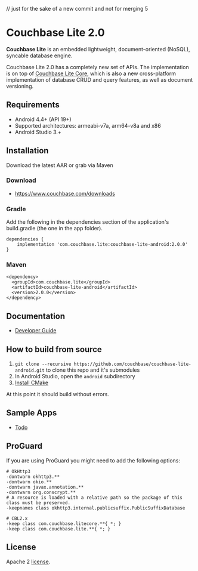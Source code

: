 
// just for the sake of a new commit and not for merging 5
# Couchbase Lite 2.0

**Couchbase Lite** is an embedded lightweight, document-oriented (NoSQL), syncable database engine.

Couchbase Lite 2.0 has a completely new set of APIs. The implementation is on top of [Couchbase Lite Core](https://github.com/couchbase/couchbase-lite-core), which is also a new cross-platform implementation of database CRUD and query features, as well as document versioning.

## Requirements

- Android 4.4+ (API 19+)
- Supported architectures: armeabi-v7a, arm64-v8a and x86
- Android Studio 3.+

## Installation

Download the latest AAR or grab via Maven

### Download
- https://www.couchbase.com/downloads

### Gradle
Add the following in the dependencies section of the application's build.gradle (the one in the app folder).

```
dependencies {
    implementation 'com.couchbase.lite:couchbase-lite-android:2.0.0'
}
```

### Maven
```
<dependency>
  <groupId>com.couchbase.lite</groupId>
  <artifactId>couchbase-lite-android</artifactId>
  <version>2.0.0</version>
</dependency>
```

## Documentation

- [Developer Guide](https://developer.couchbase.com/documentation/mobile/2.0/couchbase-lite/java.html)

## How to build from source

1. `git clone --recursive https://github.com/couchbase/couchbase-lite-android.git` to clone this repo and it's submodules
1. In Android Studio, open the `android` subdirectory
1. [Install CMake](https://stackoverflow.com/questions/41218241/unable-to-find-cmake-in-android-studio)

At this point it should build without errors.

## Sample Apps

- [Todo](https://github.com/couchbaselabs/mobile-training-todo/tree/feature/2.0)

## ProGuard
If you are using ProGuard you might need to add the following options:
```
# OkHttp3
-dontwarn okhttp3.**
-dontwarn okio.**
-dontwarn javax.annotation.**
-dontwarn org.conscrypt.**
# A resource is loaded with a relative path so the package of this class must be preserved.
-keepnames class okhttp3.internal.publicsuffix.PublicSuffixDatabase

# CBL2.x
-keep class com.couchbase.litecore.**{ *; }
-keep class com.couchbase.lite.**{ *; }

```

## License

Apache 2 [license](LICENSE).

